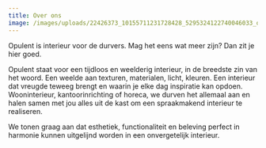 ```yaml
---
title: Over ons
image: /images/uploads/22426373_10155711231728428_5295324122740046033_o.jpg
---
```

<!--StartFragment-->

Opulent is interieur voor de durvers. Mag het eens wat meer zijn? Dan zit je hier goed.

Opulent staat voor een tijdloos en weelderig interieur, in de breedste zin van het woord. Een weelde aan texturen, materialen, licht, kleuren. Een interieur dat vreugde teweeg brengt en waarin je elke dag inspiratie kan opdoen. Wooninterieur, kantoorinrichting of horeca, we durven het allemaal aan en halen samen met jou alles uit de kast om een spraakmakend interieur te realiseren.

We tonen graag aan dat esthetiek, functionaliteit en beleving perfect in harmonie kunnen uitgelijnd worden in een onvergetelijk interieur.

<!--EndFragment-->